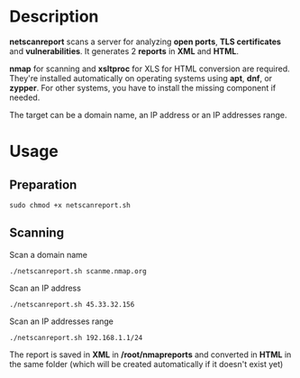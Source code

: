 # Description

**netscanreport** scans a server for analyzing **open ports**, **TLS certificates** and **vulnerabilities**. It generates 2 **reports** in **XML** and **HTML**.

**nmap** for scanning and **xsltproc** for XLS for HTML conversion are required. They're installed automatically on operating systems using **apt**, **dnf**, or **zypper**. For other systems, you have to install the missing component if needed.

The target can be a domain name, an IP address or an IP addresses range.

# Usage

## Preparation

```
sudo chmod +x netscanreport.sh
```

## Scanning
Scan a domain name
```
./netscanreport.sh scanme.nmap.org
```

Scan an IP address
```
./netscanreport.sh 45.33.32.156
```

Scan an IP addresses range
```
./netscanreport.sh 192.168.1.1/24
```

The report is saved in **XML** in **/root/nmapreports** and converted in **HTML** in the same folder (which will be created automatically if it doesn't exist yet)
